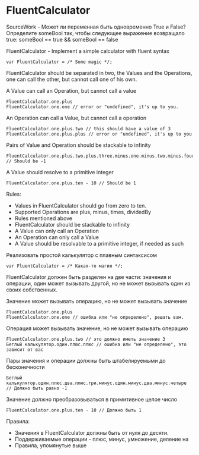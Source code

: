 # FluentCalculator
SourceWork - Может ли переменная быть одновременно True и False?
Определите someBool так, чтобы следующее выражение возвращало true:
someBool == true && someBool == false

FluentCalculator - Implement a simple calculator with fluent syntax

```
var FluentCalculator = /* Some magic */;
```

FluentCalculator should be separated in two, the Values and the Operations, one can call the other, but cannot call one of his own.

A Value can call an Operation, but cannot call a value

```
FluentCalculator.one.plus
FluentCalculator.one.one // error or "undefined", it's up to you.
```

An Operation can call a Value, but cannot call a operation

```
FluentCalculator.one.plus.two // this should have a value of 3
FluentCalculator.one.plus.plus // error or "undefined", it's up to you
```

Pairs of Value and Operation should be stackable to infinity

```
FluentCalculator.one.plus.two.plus.three.minus.one.minus.two.minus.four // Should be -1
```

A Value should resolve to a primitive integer

```
FluentCalculator.one.plus.ten - 10 // Should be 1
```

Rules:

* Values in FluentCalculator should go from zero to ten.
* Supported Operations are plus, minus, times, dividedBy
* Rules mentioned above
* FluentCalculator should be stackable to infinity
* A Value can only call an Operation
* An Operation can only call a Value
* A Value should be resolvable to a primitive integer, if needed as such



Реализовать простой калькулятор с плавным синтаксисом

```
var FluentCalculator = /* Какая-то магия */;
```

FluentCalculator должен быть разделен на две части: значения и операции, один может вызывать другой, но не может вызывать один из своих собственных.

Значение может вызывать операцию, но не может вызывать значение

```
FluentCalculator.one.plus
FluentCalculator.one.one // ошибка или "не определено", решать вам.
```

Операция может вызывать значение, но не может вызывать операцию

```
FluentCalculator.one.plus.two // это должно иметь значение 3
Беглый калькулятор.один.плюс.плюс // ошибка или "не определено", это зависит от вас
```

Пары значения и операции должны быть штабелируемыми до бесконечности

```
Беглый калькулятор.один.плюс.два.плюс.три.минус.один.минус.два.минус.четыре // Должно быть равно -1
```

Значение должно преобразовываться в примитивное целое число

```
FluentCalculator.one.plus.ten - 10 // Должно быть 1
```

Правила:

* Значения в FluentCalculator должны быть от нуля до десяти.
* Поддерживаемые операции - плюс, минус, умножение, деление на
* Правила, упомянутые выше
